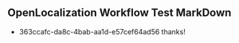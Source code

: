 ## OpenLocalization Workflow Test MarkDown
* 363ccafc-da8c-4bab-aa1d-e57cef64ad56 
thanks!<!--HONumber=Mar16_HO3-->
